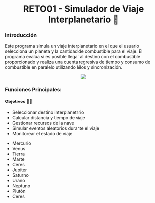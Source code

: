 <h1 align="center">RETO01 - Simulador de Viaje Interplanetario 🚀</h1>

<h3>Introducción</h3>
<p text-align="justify">Este programa simula un viaje interplanetario en el que el usuario selecciona un planeta y la cantidad de combustible para el viaje. El programa evalúa si es posible llegar al destino con el combustible proporcionado y realiza una cuenta regresiva de tiempo y consumo de combustible en paralelo utilizando hilos y sincronización.</p>

<p align="center">
  <a href="https://skillicons.dev">
    <img src="https://skillicons.dev/icons?i=java,git,github" />
  </a>
</p>

<h3>Funciones Principales:</h3>
<h4>Objetivos 🐱‍🚀</h4>
<ul>
<li href="planets">Seleccionar destino interplanetario</li>
<li>Calcular distancia y tiempo de viaje</li>
<li>Gestionar recursos de la nave</li>
<li>Simular eventos aleatorios durante el viaje</li>
<li>Monitorear el estado de viaje</li>
</ul>

<section id="planets">
<ul>
<li class="planet">Mercurio</li>
<li class="planet">Venus</li>
<li class="planet">Tierra</li>
<li class="planet">Marte</li>
<li class="smallplanet">Ceres</li>
<li class="planet">Jupiter</li>
<li class="planet">Saturno</li>
<li class="planet">Urano</li>
<li class="planet">Neptuno</li>
<li class="planet">Plutón</li>
<li class="splanet">Ceres</li>
</ul>
</section>
<!-- Solicita al usuario el nombre del planeta y la cantidad de combustible.

Verifica si el combustible es suficiente para el viaje.

Inicia hilos separados para la cuenta regresiva del combustible y el tiempo de viaje si el destino es Mercurio.

combustible:

Ejecutado en un hilo separado.

Muestra la cantidad de combustible restante en decrementos del 1%, con un retraso de 1 segundo entre cada decremento.

Utiliza sincronización con un objeto monitor para coordinar la ejecución con el hilo de tiempo.

time:

Ejecutado en un hilo separado.

Calcula el tiempo necesario para llegar al destino basado en la distancia a Mercurio y la velocidad promedio de la nave.

Muestra el tiempo restante en decrementos de 1 hora, con un retraso de 1 segundo entre cada decremento.

Utiliza sincronización con un objeto monitor para coordinar la ejecución con el hilo de combustible.

Lógica Clave y Tecnologías Utilizadas:
Uso de Hilos (Threads):

Dos hilos (combustibleThread y timeThread) para ejecutar las tareas de combustible y tiempo en paralelo.

Sincronización:

Objeto monitor (monitor) para coordinar la comunicación y sincronización entre los hilos.

Entrada del Usuario:

Scanner para recibir las entradas del usuario.

Retrasos Temporales:

Thread.sleep() para introducir retrasos de 1 segundo en los bucles de cuenta regresiva. -->


